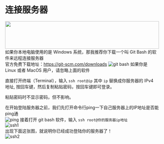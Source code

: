# 连接服务器
<a href="https://www.vultr.com/?ref=7295225"><img src="https://www.vultr.com/media/banner_1.png" width="100%" height="90"></a>
如果你本地电脑使用的是 Windows 系统，那我推荐你下载一个叫 Git Bash 的软件来远程连接服务器<br>
官方免费下载地址：https://git-scm.com/downloads
![git bash](https://i.imgur.com/TM8SCDQ.png)
如果你是 Linux 或者 MacOS 用户，请忽略上面的软件

直接打开终端（Terminal），输入 `ssh root@ip` 其中 `ip` 替换成你服务器的 IPv4 地址, 按回车键，然后复制粘贴密码，按回车键即可登录。

粘贴密码时不显示密码，但不影响。

在开始登陆服务器之前，我们先打开命令行ping一下自己服务器上的IP地址是否能ping通
<br>
![ping](https://i.imgur.com/iyW35ax.png)
接着打开 git bash 软件，输入 `ssh root@你的服务器ip地址`
<br>
![ssh1](https://i.imgur.com/vMcpXwZ.png)
<br>
出现下面这张图，就说明你已经成功登陆你的服务器了！
<br>
![ssh2](https://i.imgur.com/0MZFmji.png)